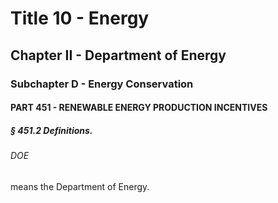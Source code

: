 
# Title 10 - Energy
## Chapter II - Department of Energy
### Subchapter D - Energy Conservation
#### PART 451 - RENEWABLE ENERGY PRODUCTION INCENTIVES
##### § 451.2 Definitions.
###### DOE

means the Department of Energy.
